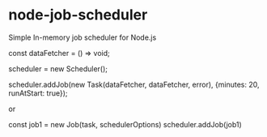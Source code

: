 # node-job-scheduler
Simple In-memory job scheduler for Node.js


const dataFetcher = () => void;

scheduler = new Scheduler();

scheduler.addJob(new Task(dataFetcher, dataFetcher, error), {minutes: 20, runAtStart: true});

or

const job1 = new Job(task, schedulerOptions)
scheduler.addJob(job1)


